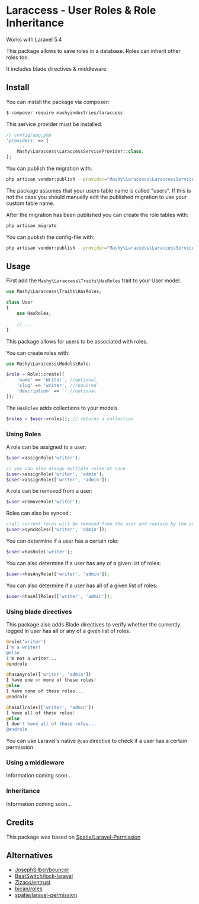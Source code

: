 # Laraccess - User Roles & Role Inheritance

Works with Laravel 5.4

This package allows to save roles in a database.
Roles can inherit other roles too.

It includes blade directives & middleware

## Install

You can install the package via composer:
``` bash
$ composer require mashyindustries/laraccess
```

This service provider must be installed.
```php
// config/app.php
'providers' => [
    ...
    Mashy\Laraccess\LaraccessServiceProvider::class,
];
```

You can publish the migration with:
```bash
php artisan vendor:publish --provider="Mashy\Laraccess\LaraccessServiceProvider" --tag="migrations"
```

The package assumes that your users table name is called "users". If this is not the case
you should manually edit the published migration to use your custom table name.

After the migration has been published you can create the role tables with:

```bash
php artisan migrate
```

You can publish the config-file with:
```bash
php artisan vendor:publish --provider="Mashy\Laraccess\LaraccessServiceProvider" --tag="config"
```

## Usage
First add the `Mashy\Laraccess\Traits\HasRoles` trait to your User model.

```php
use Mashy\Laraccess\Traits\HasRoles;

class User
{
    use HasRoles;
    
    // ...
}
```

This package allows for users to be associated with roles. 

You can create roles with:

```php
use Mashy\Laraccess\Models\Role;

$role = Role::create([
    'name' => 'Writer', //optional
    'slug' => 'writer', //required
    'description' => '' //optional
]);
```

The `HasRoles` adds collections to your models.

```php
$roles = $user->roles(); // returns a collection
```

### Using Roles
A role can be assigned to a user:

```php
$user->assignRole('writer');

// you can also assign multiple roles at once
$user->assignRole('writer', 'admin');
$user->assignRole(['writer', 'admin']);
```

A role can be removed from a user:

```php
$user->removeRole('writer');
```

Roles can also be synced :

```php
//all current roles will be removed from the user and replace by the array given
$user->syncRoles(['writer', 'admin']);
```

You can determine if a user has a certain role:

```php
$user->hasRole('writer');
```

You can also determine if a user has any of a given list of roles:
```php
$user->hasAnyRole(['writer', 'admin']);
```
You can also determine if a user has all of a given list of roles:

```php
$user->hasAllRoles(['writer', 'admin']);
```


### Using blade directives
This package also adds Blade directives to verify whether the
currently logged in user has all or any of a given list of roles.

```php
@role('writer')
I'm a writer!
@else
I'm not a writer...
@endrole
```

```php
@hasanyrole(['writer', 'admin'])
I have one or more of these roles!
@else
I have none of these roles...
@endrole
```

```php
@hasallroles(['writer', 'admin'])
I have all of these roles!
@else
I don't have all of these roles...
@endrole
```

You can use Laravel's native `@can` directive to check if a user has a certain permission.

### Using a middleware

Information coming soon...

### Inheritance

Information coming soon...

## Credits

This package was based on [Spatie/Laravel-Permission](https://github.com/spatie/laravel-permission)

## Alternatives

- [JosephSilber/bouncer](https://github.com/JosephSilber/bouncer)
- [BeatSwitch/lock-laravel](https://github.com/BeatSwitch/lock-laravel)
- [Zizaco/entrust](https://github.com/Zizaco/entrust)
- [bican/roles](https://github.com/romanbican/roles)
- [spatie/laravel-permission](https://github.com/spatie/laravel-permission)

